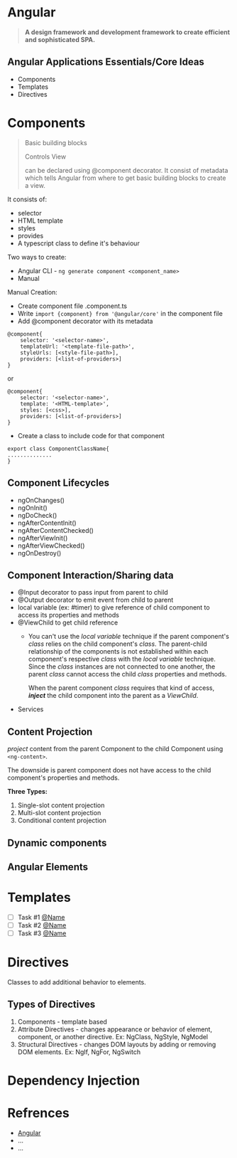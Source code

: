# Angular
> **A design framework and development framework to create efficient and sophisticated SPA.**

## Angular Applications Essentials/Core Ideas

* Components
* Templates
* Directives

# Components

> Basic building blocks
>
> Controls View
>
> can be declared using @component decorator. It consist of metadata which tells Angular from where to get basic building blocks to create a view. 

It consists of:

* selector
* HTML template
* styles
* provides
* A typescript class to define it's behaviour 

Two ways to create:

* Angular CLI - `ng generate component <component_name>`
* Manual

Manual Creation:

* Create component file <component-name>.component.ts
* Write `import {component} from '@angular/core'` in the component file
*  Add @component decorator with its metadata

```
@component{
	selector: '<selector-name>',
	templateUrl: '<template-file-path>',
	styleUrls: [<style-file-path>],
    providers: [<list-of-providers>]
}
```

or

```
@component{
	selector: '<selector-name>',
	template: '<HTML-template>',
	styles: [<css>],
    providers: [<list-of-providers>]
}
```

* Create a class to include code for that component

```
export class ComponentClassName{
..............
}
```

## Component Lifecycles

* ngOnChanges()
* ngOnInit()
* ngDoCheck()
* ngAfterContentInit()
* ngAfterContentChecked()
* ngAfterViewInit()
* ngAfterViewChecked()
* ngOnDestroy()

## Component Interaction/Sharing data

* @Input decorator to pass input from parent to child
* @Output decorator to emit event from child to parent
* local variable (ex: #timer) to give reference of child component to access its properties and methods
* @ViewChild to get child reference
  * You can't use the *local variable* technique if the parent component's *class* relies on the child component's *class*. The parent-child relationship of the components is not established within each component's respective *class* with the *local variable* technique. Since the *class* instances are not connected to one another, the parent *class* cannot access the child *class* properties and methods.

    When the parent component *class* requires that kind of access, ***inject*** the child component into the parent as a *ViewChild*.
* Services

## Content Projection

 *project* content from the parent Component to the child Component using `<ng-content>`.

The downside is parent component does not have access to the child component's properties and methods.

**Three Types:**

1. Single-slot content projection
2. Multi-slot content projection
3. Conditional content projection 

## Dynamic components

## Angular Elements

# Templates

- [ ] Task #1 [@Name](https://help.nuclino.com/988f802d-mention-a-team-member) 
- [ ] Task #2 [@Name](https://help.nuclino.com/988f802d-mention-a-team-member) 
- [ ] Task #3 [@Name](https://help.nuclino.com/988f802d-mention-a-team-member) 

# Directives

Classes to add additional behavior to elements.

## Types of Directives

1. Components - template based
2. Attribute Directives - changes appearance or behavior of element, component, or another directive. Ex: NgClass, NgStyle, NgModel
3. Structural Directives - changes DOM layouts by adding or removing DOM elements. Ex: NgIf, NgFor, NgSwitch

# Dependency Injection
	
# Refrences

* [Angular](https://angular.io/guide)
* ...
* ...
